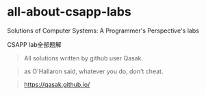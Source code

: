 # all-about-csapp-labs
Solutions of Computer Systems: A Programmer's Perspective's labs

CSAPP lab全部题解

> All solutions written by github user Qasak.

> as O'Hallaron said, whatever you do, don't cheat.

> https://qasak.github.io/
